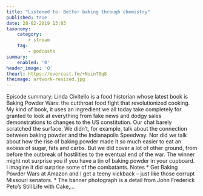 ```yaml
---
title: "Listened to: Better baking through chemistry"
published: true
date: 28-02-2019 13:03
taxonomy:
    category:
        - stream
    tag:
        - podcasts
summary:
    enabled: '0'
header_image: '0'
theurl: https://overcast.fm/+NsinT8q8
theimage: artwork-resized.jpg
--- 
```

Episode summary: Linda Civitello is a food historian whose latest book is Baking Powder Wars: the cutthroat food fight that revolutionized cooking. My kind of book, it uses an ingredient we all today take completely for granted to look at everything from fake news and dodgy sales demonstrations to changes to the US constitution. Our chat barely scratched the surface. We didn’t, for example, talk about the connection between baking powder and the Indianapolis Speedway. Nor did we talk about how the rise of baking powder made it so much easier to eat an excess of sugar, fats and carbs. But we did cover a lot of other ground, from before the outbreak of hostilities to the eventual end of the war. The winner might not surprise you if you have a tin of baking powder in your cupboard. I imagine it did surprise some of the combatants. Notes * Get Baking Powder Wars at Amazon and I get a teeny kickback – just like those corrupt Missouri senators. * The banner photograph is a detail from John Frederick Peto’s Still Life with Cake,…
